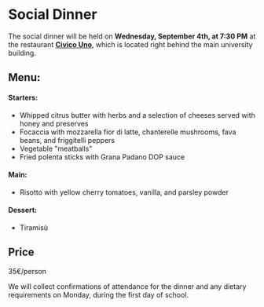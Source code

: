 # Social Dinner 
  
The social dinner will be held on **Wednesday, September 4th, at 7:30 PM** at the restaurant **[Civico Uno](https://maps.app.goo.gl/UiMz56ZKwQyHjP1z6)**, which is located right behind the main university building. 

                                                                                                      
## Menu:
#### Starters:                                                                                                    
- Whipped citrus butter with herbs and a selection of cheeses served with honey and preserves
- Focaccia with mozzarella fior di latte, chanterelle mushrooms, fava beans, and friggitelli peppers
- Vegetable "meatballs"
- Fried polenta sticks with Grana Padano DOP sauce

#### Main:
- Risotto with yellow cherry tomatoes, vanilla, and parsley powder

#### Dessert:
- Tiramisù
                                                                                                      
## Price
35€/person


We will collect confirmations of attendance for the dinner and any dietary requirements on Monday, during the first day of school.
